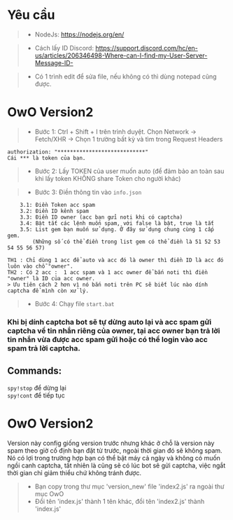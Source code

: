 # Yêu cầu

> - NodeJs: https://nodejs.org/en/

> - Cách lấy ID Discord: https://support.discord.com/hc/en-us/articles/206346498-Where-can-I-find-my-User-Server-Message-ID-

> - Có 1 trình edit để sửa file, nếu không có thì dùng notepad cũng được.

# OwO Version2

> - Bước 1: Ctrl + Shift + I trên trình duyệt. Chọn Network -> Fetch/XHR -> Chọn 1 trường bất kỳ và tìm trong Request Headers

    authorization: "****************************"
    Cái *** là token của bạn.

> - Bước 2: Lấy TOKEN của user muốn auto (để đảm bảo an toàn sau khi lấy token KHÔNG share Token cho người khác)

> - Bước 3: Điền thông tin vào `info.json`

        3.1: Điền Token acc spam
        3.2: Điền ID kênh spam
        3.3: Điền ID owner (acc bạn gửi noti khi có captcha)
        3.4: Bật tắt các lệnh muốn spam, với false là bật, true là tắt
        3.5: List gem bạn muốn sử dụng. Ở đây sử dụng chung cùng 1 cấp gem.
            (Những số có thể điền trong list gem có thể điền là 51 52 53 54 55 56 57)

    TH1 : Chỉ dùng 1 acc để auto và acc đó là owner thì điền ID là acc đó luôn vào chỗ "owner".
    TH2 : Có 2 acc :  1 acc spam và 1 acc owner để bắn noti thì điền "owner" là ID của acc owner.
    > Ưu tiên cách 2 hơn vì nó bắn noti trên PC sẽ biết lúc nào dính captcha để mình còn xử lý.

> - Bước 4: Chạy file `start.bat`

### Khi bị dính captcha bot sẽ tự dừng auto lại và acc spam gửi captcha về tin nhắn riêng của owner, tại acc owner bạn trả lời tin nhắn vừa được acc spam gửi hoặc có thể login vào acc spam trả lời captcha.

## Commands:

`spy!stop` để dừng lại <br>
`spy!cont` để tiếp tục

# OwO Version2

Version này config giống version trước nhưng khác ở chỗ là version này spam theo giờ cố định bạn đặt từ trước, ngoài thời gian đó sẽ không spam.
Nó có lợi trong trường hợp bạn có thể bật máy cả ngày và không có muốn ngồi canh captcha, tất nhiên là cũng sẽ có lúc bot sẽ gửi captcha, việc ngắt thời gian chỉ giảm thiểu chứ không tránh được.

> - Bạn copy trong thư mục 'version_new' file 'index2.js' ra ngoài thư mục OwO
> - Đổi tên 'index.js' thành 1 tên khác, đổi tên 'index2.js' thành 'index.js'
